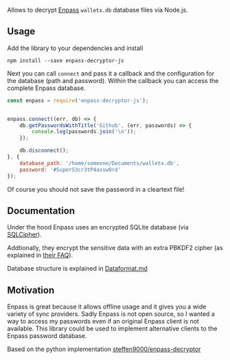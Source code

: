 Allows to decrypt [Enpass](https://www.enpass.io/) `walletx.db` database files via Node.js.

## Usage
Add the library to your dependencies and install

`npm install --save enpass-decryptor-js`

Next you can call `connect` and pass it a callback and the configuration for the database (path and password).
Within the callback you can access the complete Enpass database.

```js
const enpass = require('enpass-decryptor-js');


enpass.connect((err, db) => {
    db.getPasswordsWithTitle('Github', (err, passwords) => {
        console.log(passwords.join('\n'));
    });

    db.disconnect();
}, {
    database_path: '/home/someone/Documents/walletx.db',
    password: '#SuperS3cr3tP4assw0rd'
});
```
Of course you should not save the password in a cleartext file!

## Documentation
Under the hood Enpass uses an encrypted SQLite database (via [SQLCipher](https://www.zetetic.net/sqlcipher/)).

Addtionally, they encrypt the sensitive data with an extra PBKDF2 cipher (as explained in [their FAQ](https://www.enpass.io/kb/what-encryption-and-security-technology-does-enpass-use/)).

Database structure is explained in [Dataformat.md](DataFormat.md)

## Motivation
Enpass is great because it allows offline usage and it gives you a wide variety of sync providers.
Sadly Enpass is not open source, so I wanted a way to access my passwords even if an original Enpass client is not available.
This library could be used to implement alternative clients to the Enpass password database.


Based on the python implementation [steffen9000/enpass-decryptor](https://github.com/steffen9000/enpass-decryptor)